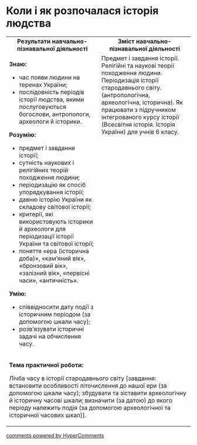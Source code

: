 <div id="hypercomments_widget" class="js-hypercomments-widget invisible"></div>

# Коли і як розпочалася історія людства

<table>
  <tr>
    <td width="50%" align="center"><b>Результати навчально-пізнавальної діяльності</b></td>  
    <td width="50%" align="center"><b>Зміст навчально-пізнавальної діяльності</b></td>
  </tr>
  <tr>
    <td width="50%" style="vertical-align:top !important;">
<p><strong>Знаю:</strong></p>
<ul>
<li>час появи людини на теренах України;</li>
<li>послідовність періодів історії людства, якими послуговуються богослови, антропологи, археологи й історики.</li>
</ul>
<p><strong>Розумію:</strong></p>
<ul>
<li>предмет і завдання історії;</li>
<li>сутність наукових і релігійних теорій походження людини;</li>
<li>періодизацію як спосіб упорядкування історії;</li>
<li>давню історію України як складову світової історії;</li>
<li>критерії, які використовують історики й археологи для періодизації історії України та світової історії;</li>
<li>поняття &laquo;ера (історична доба)&raquo;, &laquo;кам&rsquo;яний вік&raquo;, &laquo;бронзовий вік&raquo;, &laquo;залізний вік&raquo;, &laquo;первісні часи&raquo;, &laquo;античність&raquo;.</li>
</ul>
<p><strong>У</strong><strong>мію:</strong></p>
<ul>
<li>співвідносити дату події з історичним періодом (за допомогою шкали часу);</li>
<li>розв&rsquo;язувати історичні задачі на обчислення часу.</li>
</ul>
</td>
    <td width="50%" style="vertical-align:top !important;">
Предмет і завдання історії. Релігійні та наукові теорії походження людини. Періодизація історії стародавнього світу. (антропологічна, археологічна, історична). Як працювати з підручником інтегрованого курсу історії (Всесвітня історія. Історія України) для учнів 6 класу.
</td>
  </tr>
<tr>
<td colspan="2">
<p><strong>Тема практичної роботи:</strong></p>
<p>Лічба часу в історії стародавнього світу [завдання: встановити особливості літочислення до нашої ери (за допомогою шкали часу); збудувати та зіставити археологічну й історичну часові шкали; визначити (за датою) до якого періоду належить подія (за допомогою археологічної та історичної часових шкал)].</p>
</td>
</tr>
</table>

<div class="js-hypercomments-container">
<a href="http://hypercomments.com" class="hc-link" title="comments widget">comments powered by HyperComments</a>
</div>